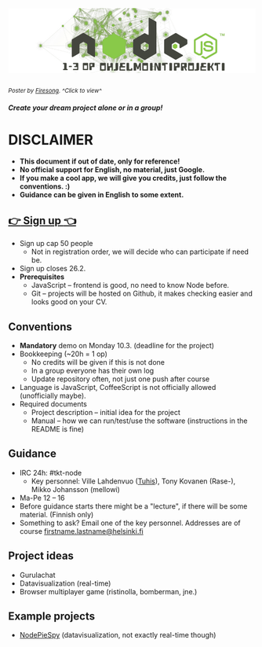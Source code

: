 [![kurssiesite](./media/header.png)](./media/kurssiesite.jpg)
-----------------------
<sub>*Poster by [Firesong](http://tulilaulu.net/). ^Click to view^*</sub>
#### *Create your dream project alone or in a group!*

# DISCLAIMER
 * **This document if out of date, only for reference!**
 * **No official support for English, no material, just Google.**
 * **If you make a cool app, we will give you credits, just follow the conventions. :)**
 * **Guidance can be given in English to some extent.**

## [:point_right: Sign up :point_left:](https://ilmo.cs.helsinki.fi/ilmo/Yk?kk=582380&lk=K&lv=2014&tp=K&knro=1&kieli=E&toiminta=Luentokurssit)
 * Sign up cap 50 people
   * Not in registration order, we will decide who can participate if need be.
 * Sign up closes 26.2.
 * **Prerequisites**
   * JavaScript – frontend is good, no need to know Node before.
   * Git – projects will be hosted on Github, it makes checking easier and looks good on your CV.

## Conventions
 * **Mandatory** demo on Monday 10.3. (deadline for the project)
 * Bookkeeping (~20h = 1 op)
   * No credits will be given if this is not done
   * In a group everyone has their own log
   * Update repository often, not just one push after course
 * Language is JavaScript, CoffeeScript is not officially allowed (unofficially maybe).
 * Required documents
   * Project description – initial idea for the project
   * Manual – how we can run/test/use the software (instructions in the README is fine)

## Guidance
 * IRC 24h: #tkt-node
   * Key personnel: Ville Lahdenvuo ([Tuhis](http://tuhoojabotti.com/)), Tony Kovanen (Rase-), Mikko Johansson (mellowi)
 * Ma-Pe 12 – 16
 * Before guidance starts there might be a "lecture", if there will be some material. (Finnish only)
 * Something to ask? Email one of the key personnel. Addresses are of course firstname.lastname@helsinki.fi

## Project ideas
 * Gurulachat
 * Datavisualization (real-time)
 * Browser multiplayer game (ristinolla, bomberman, jne.)

## Example projects
 * [NodePieSpy](https://github.com/tuhoojabotti/NodePieSpy) (datavisualization, not exactly real-time though)
